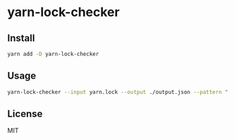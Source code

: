 # yarn-lock-checker

## Install

```bash
yarn add -D yarn-lock-checker
```

## Usage

```bash
yarn-lock-checker --input yarn.lock --output ./output.json --pattern "[namespace]"
```

## License

MIT


